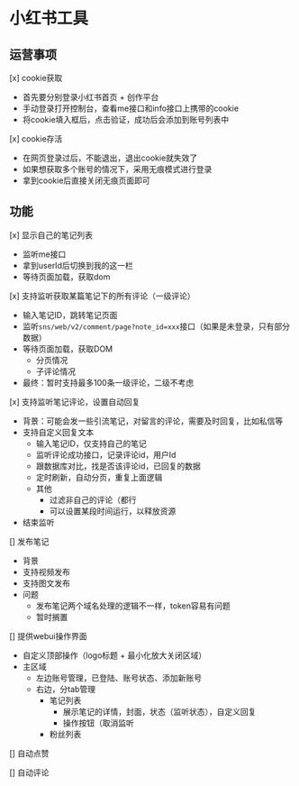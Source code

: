 # 小红书工具

## 运营事项
[x] cookie获取

  - 首先要分别登录小红书首页 + 创作平台
  - 手动登录打开控制台，查看me接口和info接口上携带的cookie
  - 将cookie填入框后，点击验证，成功后会添加到账号列表中

[x] cookie存活

  - 在网页登录过后，不能退出，退出cookie就失效了
  - 如果想获取多个账号的情况下，采用无痕模式进行登录
  - 拿到cookie后直接关闭无痕页面即可

## 功能
[x] 显示自己的笔记列表
  - 监听me接口
  - 拿到userId后切换到我的这一栏
  - 等待页面加载，获取dom

[x] 支持监听获取某篇笔记下的所有评论（一级评论）
  - 输入笔记ID，跳转笔记页面
  - 监听`sns/web/v2/comment/page?note_id=xxx`接口（如果是未登录，只有部分数据）
  - 等待页面加载，获取DOM
    - 分页情况
    - 子评论情况
  - 最终：暂时支持最多100条一级评论，二级不考虑

[x] 支持监听笔记评论，设置自动回复
  - 背景：可能会发一些引流笔记，对留言的评论，需要及时回复，比如私信等
  - 支持自定义回复文本
    - 输入笔记ID，仅支持自己的笔记
    - 监听评论成功接口，记录评论id，用户Id
    - 跟数据库对比，找是否该评论id，已回复的数据
    - 定时刷新，自动分页，重复上面逻辑
    - 其他
      - 过滤非自己的评论（都行
      - 可以设置某段时间运行，以释放资源
  - 结束监听

[] 发布笔记
  - 背景
  - 支持视频发布
  - 支持图文发布
  - 问题
    - 发布笔记两个域名处理的逻辑不一样，token容易有问题
    - 暂时搁置

[] 提供webui操作界面
  - 自定义顶部操作（logo标题 + 最小化放大关闭区域）
  - 主区域
    - 左边账号管理，已登陆、账号状态、添加新账号
    - 右边，分tab管理
      - 笔记列表
        - 展示笔记的详情，封面，状态（监听状态），自定义回复
        - 操作按钮（取消监听
      - 粉丝列表

[] 自动点赞

[] 自动评论

